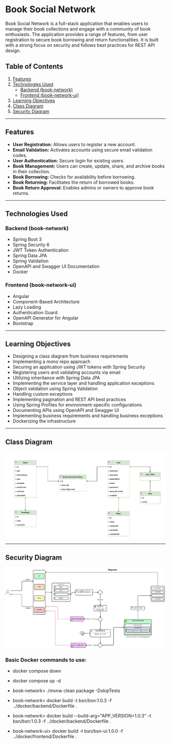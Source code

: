 # Book Social Network

Book Social Network is a full-stack application that enables users to manage their book collections and engage with a community of book enthusiasts. The application provides a range of features, from user registration to secure book borrowing and return functionalities. It is built with a strong focus on security and follows best practices for REST API design.

## Table of Contents
1. [Features](#features)
2. [Technologies Used](#technologies-used)
    - [Backend (book-network)](#backend-book-network)
    - [Frontend (book-network-ui)](#frontend-book-network-ui)
3. [Learning Objectives](#learning-objectives)
4. [Class Diagram](#class-diagram)
5. [Security Diagram](#security-diagram)

---

## Features

- **User Registration:** Allows users to register a new account.
- **Email Validation:** Activates accounts using secure email validation codes.
- **User Authentication:** Secure login for existing users.
- **Book Management:** Users can create, update, share, and archive books in their collection.
- **Book Borrowing:** Checks for availability before borrowing.
- **Book Returning:** Facilitates the return of borrowed books.
- **Book Return Approval:** Enables admins or owners to approve book returns.

---

## Technologies Used

### Backend (book-network)

- Spring Boot 3
- Spring Security 6
- JWT Token Authentication
- Spring Data JPA
- Spring Validation
- OpenAPI and Swagger UI Documentation
- Docker

### Frontend (book-network-ui)

- Angular
- Component-Based Architecture
- Lazy Loading
- Authentication Guard
- OpenAPI Generator for Angular
- Bootstrap

---

## Learning Objectives

- Designing a class diagram from business requirements
- Implementing a mono repo approach
- Securing an application using JWT tokens with Spring Security
- Registering users and validating accounts via email
- Utilizing inheritance with Spring Data JPA
- Implementing the service layer and handling application exceptions
- Object validation using Spring Validation
- Handling custom exceptions
- Implementing pagination and REST API best practices
- Using Spring Profiles for environment-specific configurations
- Documenting APIs using OpenAPI and Swagger UI
- Implementing business requirements and handling business exceptions
- Dockerizing the infrastructure

---

## Class Diagram

![Class Diagram](./screenshots/class-diagram.png)

---

## Security Diagram

![Security Diagram](./screenshots/security.png)

### Basic Docker commands to use:

- docker compose down
- docker compose up -d

- book-network> ./mvnw clean package -DskipTests
- book-network> docker build -t bsn/bsn:1.0.3 -f ../docker/backend/Dockerfile .
- book-network> docker build --build-arg="APP_VERSION=1.0.3" -t bsn/bsn:1.0.3 -f ../docker/backend/Dockerfile .

- book-network-ui> docker build -t bsn/bsn-ui:1.0.0 -f ../docker/frontend/Dockerfile .